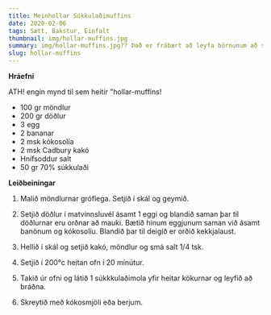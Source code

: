 ```yaml
---
title: Meinhollar Súkkulaðimuffins
date: 2020-02-06
tags: Sætt, Bakstur, Einfalt
thumbnail: img/hollar-muffins.jpg
summary: img/hollar-muffins.jpg?? Það er frábært að leyfa börnunum að spreyta sig á þessum kökum.
slug: hollar-muffins
---
```


__Hráefni__

ATH! engin mynd til sem heitir "hollar-muffins!

+ 100 gr möndlur
+ 200 gr döðlur
+ 3 egg
+ 2 bananar
+ 2 msk kókosolía
+ 2 msk Cadbury kakó
+ Hnífsoddur salt
+ 50 gr 70% súkkulaði

__Leiðbeiningar__

1. Malið möndlurnar gróflega. Setjið í skál og geymið.

2. Setjið döðlur í matvinnsluvél ásamt 1 eggi og blandið saman þar til döðlurnar eru orðnar að mauki. Bætið hinum eggjunum saman við ásamt banönum og kókosolíu. Blandið þar til deigið er orðið kekkjalaust.

3. Hellið í skál og setjið kakó, möndlur og smá salt 1/4 tsk.

4. Setjið í 200°c heitan ofn í 20 mínútur.

5. Takið úr ofni og látið 1 súkkkulaðimola yfir heitar kökurnar og leyfið að bráðna.

6. Skreytið með kókosmjöli eða berjum.